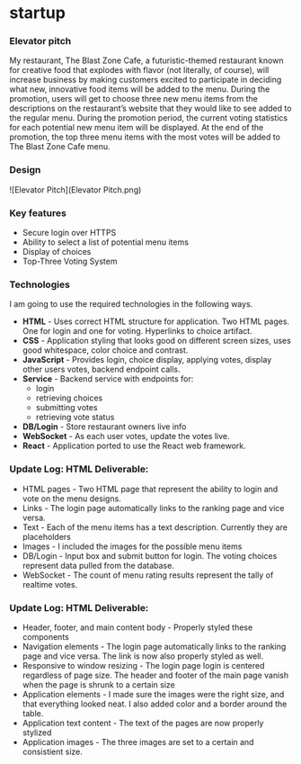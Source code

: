 # startup


### Elevator pitch

My restaurant, The Blast Zone Cafe, a futuristic-themed restaurant known for creative food that explodes with flavor (not literally, of course), will increase business by making customers excited to participate in deciding what new, innovative food items will be added to the menu. During the promotion, users will get to choose three new menu items from the descriptions on the restaurant’s website that they would like to see added to the regular menu. During the promotion period, the current voting statistics for each potential new menu item will be displayed. At the end of the promotion, the top three menu items with the most votes will be added to The Blast Zone Cafe menu.

### Design

![Elevator Pitch](Elevator Pitch.png)


### Key features

- Secure login over HTTPS
- Ability to select a list of potential menu items
- Display of choices
- Top-Three Voting System


### Technologies

I am going to use the required technologies in the following ways.

- **HTML** - Uses correct HTML structure for application. Two HTML pages. One for login and one for voting. Hyperlinks to choice artifact.
- **CSS** - Application styling that looks good on different screen sizes, uses good whitespace, color choice and contrast.
- **JavaScript** - Provides login, choice display, applying votes, display other users votes, backend endpoint calls.
- **Service** - Backend service with endpoints for:
  - login
  - retrieving choices
  - submitting votes
  - retrieving vote status
- **DB/Login** - Store restaurant owners live info
- **WebSocket** - As each user votes, update the votes live.
- **React** - Application ported to use the React web framework.


### Update Log: HTML Deliverable:

- HTML pages - Two HTML page that represent the ability to login and vote on the menu designs.
- Links - The login page automatically links to the ranking page and vice versa.
- Text - Each of the menu items has a text description. Currently they are placeholders
- Images - I included the images for the possible menu items
- DB/Login - Input box and submit button for login. The voting choices represent data pulled from the database.
- WebSocket - The count of menu rating results represent the tally of realtime votes.

### Update Log: HTML Deliverable:

- Header, footer, and main content body - Properly styled these components
- Navigation elements - The login page automatically links to the ranking page and vice versa. The link is now also properly styled as well.
- Responsive to window resizing - The login page login is centered regardless of page size. The header and footer of the main page vanish when the page is shrunk to a certain size
- Application elements - I made sure the images were the right size, and that everything looked neat. I also added color and a border around the table.
- Application text content - The text of the pages are now properly stylized
- Application images - The three images are set to a certain and consistient size.


